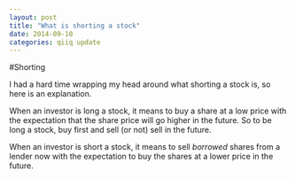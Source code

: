 ```yaml
---
layout: post
title: "What is shorting a stock"
date: 2014-09-10
categories: qiiq update
---
```


#Shorting

I had a hard time wrapping my head around what shorting a stock is, so here is an explanation.  

When an investor is long a stock, it means to buy a share at a low price with the expectation 
that the share price will go higher in the future. So to be long a stock, buy first and sell 
(or not) sell in the future. 

When an investor is short a stock, it means to sell *borrowed* shares from a lender now with the 
expectation to buy the shares at a lower price in the future.  
